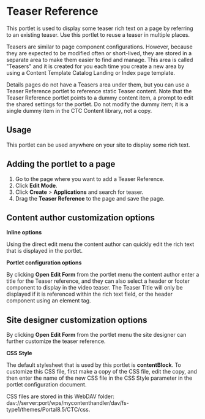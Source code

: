 # Teaser Reference

This portlet is used to display some teaser rich text on a page by referring to an existing teaser. Use this portlet to reuse a teaser in multiple places.

Teasers are similar to page component configurations. However, because they are expected to be modified often or short-lived, they are stored in a separate area to make them easier to find and manage. This area is called "Teasers" and it is created for you each time you create a new area by using a Content Template Catalog Landing or Index page template.

Details pages do not have a Teasers area under them, but you can use a Teaser Reference portlet to reference static Teaser content. Note that the Teaser Reference portlet points to a dummy content item, a prompt to edit the shared settings for the portlet. Do not modify the dummy item; it is a single dummy item in the CTC Content library, not a copy.

## Usage

This portlet can be used anywhere on your site to display some rich text.

## Adding the portlet to a page

1.  Go to the page where you want to add a Teaser Reference.
2.  Click **Edit Mode**.
3.  Click **Create** \> **Applications** and search for teaser.
4.  Drag the **Teaser Reference** to the page and save the page.

## Content author customization options

**Inline options**

Using the direct edit menu the content author can quickly edit the rich text that is displayed in the portlet.

**Portlet configuration options**

By clicking **Open Edit Form** from the portlet menu the content author enter a title for the Teaser reference, and they can also select a header or footer component to display in the video teaser. The Teaser Title will only be displayed if it is referenced within the rich text field, or the header component using an element tag.

## Site designer customization options

By clicking **Open Edit Form** from the portlet menu the site designer can further customize the teaser reference.

**CSS Style**

The default stylesheet that is used by this portlet is **contentBlock**. To customize this CSS file, first make a copy of the CSS file, edit the copy, and then enter the name of the new CSS file in the CSS Style parameter in the portlet configuration document.

CSS files are stored in this WebDAV folder: dav://server:port/wps/mycontenthandler/dav/fs-type1/themes/Portal8.5/CTC/css.


